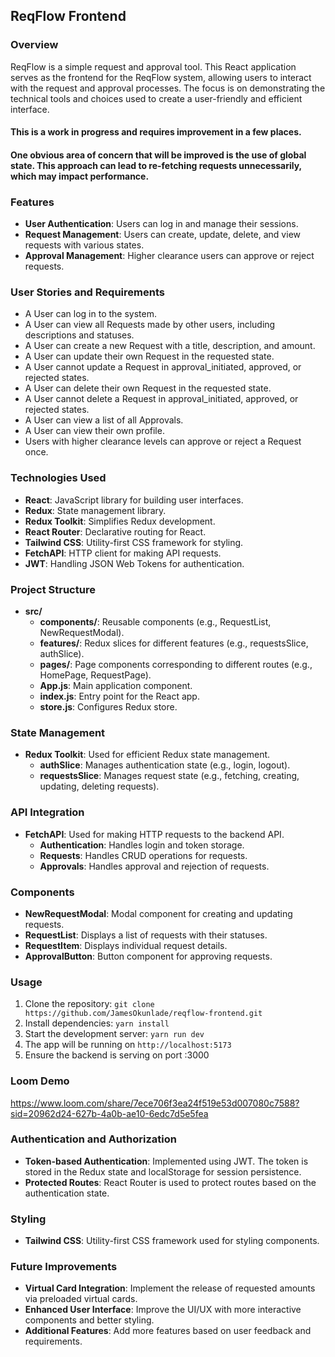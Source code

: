 ## ReqFlow Frontend

### Overview

ReqFlow is a simple request and approval tool. This React application serves as the frontend for the ReqFlow system, allowing users to interact with the request and approval processes. The focus is on demonstrating the technical tools and choices used to create a user-friendly and efficient interface.


#### This is a work in progress and requires improvement in a few places. 

#### One obvious area of concern that will be improved is the use of global state. This approach can lead to re-fetching requests unnecessarily, which may impact performance.


### Features

- **User Authentication**: Users can log in and manage their sessions.
- **Request Management**: Users can create, update, delete, and view requests with various states.
- **Approval Management**: Higher clearance users can approve or reject requests.

### User Stories and Requirements

- A User can log in to the system.
- A User can view all Requests made by other users, including descriptions and statuses.
- A User can create a new Request with a title, description, and amount.
- A User can update their own Request in the requested state.
- A User cannot update a Request in approval_initiated, approved, or rejected states.
- A User can delete their own Request in the requested state.
- A User cannot delete a Request in approval_initiated, approved, or rejected states.
- A User can view a list of all Approvals.
- A User can view their own profile.
- Users with higher clearance levels can approve or reject a Request once.

### Technologies Used

- **React**: JavaScript library for building user interfaces.
- **Redux**: State management library.
- **Redux Toolkit**: Simplifies Redux development.
- **React Router**: Declarative routing for React.
- **Tailwind CSS**: Utility-first CSS framework for styling.
- **FetchAPI**: HTTP client for making API requests.
- **JWT**: Handling JSON Web Tokens for authentication.

### Project Structure

- **src/**
  - **components/**: Reusable components (e.g., RequestList, NewRequestModal).
  - **features/**: Redux slices for different features (e.g., requestsSlice, authSlice).
  - **pages/**: Page components corresponding to different routes (e.g., HomePage, RequestPage).
  - **App.js**: Main application component.
  - **index.js**: Entry point for the React app.
  - **store.js**: Configures Redux store.

### State Management

- **Redux Toolkit**: Used for efficient Redux state management.
  - **authSlice**: Manages authentication state (e.g., login, logout).
  - **requestsSlice**: Manages request state (e.g., fetching, creating, updating, deleting requests).

### API Integration

- **FetchAPI**: Used for making HTTP requests to the backend API.
  - **Authentication**: Handles login and token storage.
  - **Requests**: Handles CRUD operations for requests.
  - **Approvals**: Handles approval and rejection of requests.

### Components

- **NewRequestModal**: Modal component for creating and updating requests.
- **RequestList**: Displays a list of requests with their statuses.
- **RequestItem**: Displays individual request details.
- **ApprovalButton**: Button component for approving requests.

### Usage

1. Clone the repository: `git clone https://github.com/JamesOkunlade/reqflow-frontend.git`
2. Install dependencies: `yarn install`
3. Start the development server: `yarn run dev`
4. The app will be running on `http://localhost:5173`
5. Ensure the backend is serving on port :3000

### Loom Demo
https://www.loom.com/share/7ece706f3ea24f519e53d007080c7588?sid=20962d24-627b-4a0b-ae10-6edc7d5e5fea


### Authentication and Authorization

- **Token-based Authentication**: Implemented using JWT. The token is stored in the Redux state and localStorage for session persistence.
- **Protected Routes**: React Router is used to protect routes based on the authentication state.

### Styling

- **Tailwind CSS**: Utility-first CSS framework used for styling components.


### Future Improvements

- **Virtual Card Integration**: Implement the release of requested amounts via preloaded virtual cards.
- **Enhanced User Interface**: Improve the UI/UX with more interactive components and better styling.
- **Additional Features**: Add more features based on user feedback and requirements.
